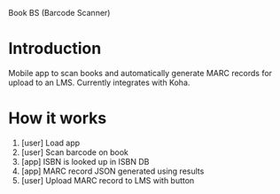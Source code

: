Book BS (Barcode Scanner)

# Introduction

Mobile app to scan books and automatically generate MARC records for upload to an LMS. Currently integrates with Koha.

# How it works

1. [user] Load app
2. [user] Scan barcode on book
3. [app] ISBN is looked up in ISBN DB
4. [app] MARC record JSON generated using results
5. [user] Upload MARC record to LMS with button